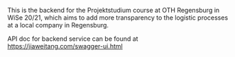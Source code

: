 This is the backend for the Projektstudium course at OTH Regensburg in WiSe 20/21, which aims to add more transparency to the logistic processes at a local company in Regensburg.

API doc for backend service can be found at https://jiaweitang.com/swagger-ui.html
